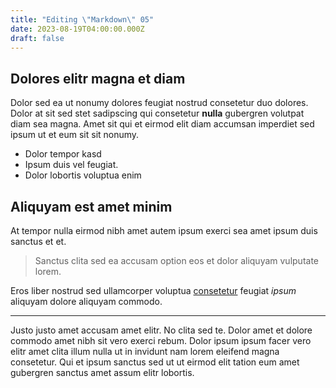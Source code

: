 ```yaml
---
title: "Editing \"Markdown\" 05"
date: 2023-08-19T04:00:00.000Z
draft: false
---
```


## Dolores elitr magna et diam

Dolor sed ea ut nonumy dolores feugiat nostrud consetetur duo dolores. Dolor at sit sed stet sadipscing qui consetetur **nulla** gubergren volutpat diam sea magna. Amet sit qui et eirmod elit diam accumsan imperdiet sed ipsum ut et eum sit sit nonumy.

* Dolor tempor kasd&#x20;
* Ipsum duis vel feugiat.
* Dolor lobortis voluptua enim

## Aliquyam est amet minim

At tempor nulla eirmod nibh amet autem ipsum exerci sea amet ipsum duis sanctus et et.

> Sanctus clita sed ea accusam option eos et dolor aliquyam vulputate lorem.

Eros liber nostrud sed ullamcorper voluptua [consetetur](https://example.com "consetetur") feugiat *ipsum* aliquyam dolore aliquyam commodo.

***

Justo justo amet accusam amet elitr. No clita sed te. Dolor amet et dolore commodo amet nibh sit vero exerci rebum. Dolor ipsum ipsum facer vero elitr amet clita illum nulla ut in invidunt nam lorem eleifend magna consetetur. Qui et ipsum sanctus sed ut ut eirmod elit tation eum amet gubergren sanctus amet assum elitr lobortis.
